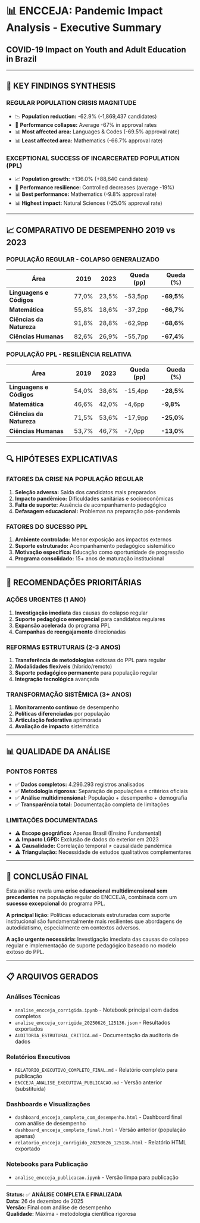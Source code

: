 # 📊 ENCCEJA: Pandemic Impact Analysis - Executive Summary

## COVID-19 Impact on Youth and Adult Education in Brazil

---

## 🎯 **KEY FINDINGS SYNTHESIS**

### **REGULAR POPULATION CRISIS MAGNITUDE**

- 📉 **Population reduction:** -62.9% (-1,869,437 candidates)
- 🎯 **Performance collapse:** Average -67% in approval rates
- 📊 **Most affected area:** Languages & Codes (-69.5% approval rate)
- 📊 **Least affected area:** Mathematics (-66.7% approval rate)

### **EXCEPTIONAL SUCCESS OF INCARCERATED POPULATION (PPL)**

- 📈 **Population growth:** +136.0% (+88,640 candidates)
- 🎯 **Performance resilience:** Controlled decreases (average -19%)
- 📊 **Best performance:** Mathematics (-9.8% approval rate)
- 📊 **Highest impact:** Natural Sciences (-25.0% approval rate)

---

## 📈 **COMPARATIVO DE DESEMPENHO 2019 vs 2023**

### **POPULAÇÃO REGULAR - COLAPSO GENERALIZADO**
| Área | 2019 | 2023 | Queda (pp) | Queda (%) |
|------|------|------|------------|-----------|
| **Linguagens e Códigos** | 77,0% | 23,5% | -53,5pp | **-69,5%** |
| **Matemática** | 55,8% | 18,6% | -37,2pp | **-66,7%** |
| **Ciências da Natureza** | 91,8% | 28,8% | -62,9pp | **-68,6%** |
| **Ciências Humanas** | 82,6% | 26,9% | -55,7pp | **-67,4%** |

### **POPULAÇÃO PPL - RESILIÊNCIA RELATIVA**
| Área | 2019 | 2023 | Queda (pp) | Queda (%) |
|------|------|------|------------|-----------|
| **Linguagens e Códigos** | 54,0% | 38,6% | -15,4pp | **-28,5%** |
| **Matemática** | 46,6% | 42,0% | -4,6pp | **-9,8%** |
| **Ciências da Natureza** | 71,5% | 53,6% | -17,9pp | **-25,0%** |
| **Ciências Humanas** | 53,7% | 46,7% | -7,0pp | **-13,0%** |

---

## 🔍 **HIPÓTESES EXPLICATIVAS**

### **FATORES DA CRISE NA POPULAÇÃO REGULAR**
1. **Seleção adversa:** Saída dos candidatos mais preparados
2. **Impacto pandêmico:** Dificuldades sanitárias e socioeconômicas
3. **Falta de suporte:** Ausência de acompanhamento pedagógico
4. **Defasagem educacional:** Problemas na preparação pós-pandemia

### **FATORES DO SUCESSO PPL**
1. **Ambiente controlado:** Menor exposição aos impactos externos
2. **Suporte estruturado:** Acompanhamento pedagógico sistemático
3. **Motivação específica:** Educação como oportunidade de progressão
4. **Programa consolidado:** 15+ anos de maturação institucional

---

## 🚨 **RECOMENDAÇÕES PRIORITÁRIAS**

### **AÇÕES URGENTES (1 ANO)**
1. **Investigação imediata** das causas do colapso regular
2. **Suporte pedagógico emergencial** para candidatos regulares
3. **Expansão acelerada** do programa PPL
4. **Campanhas de reengajamento** direcionadas

### **REFORMAS ESTRUTURAIS (2-3 ANOS)**
1. **Transferência de metodologias** exitosas do PPL para regular
2. **Modalidades flexíveis** (híbrido/remoto)
3. **Suporte pedagógico permanente** para população regular
4. **Integração tecnológica** avançada

### **TRANSFORMAÇÃO SISTÊMICA (3+ ANOS)**
1. **Monitoramento contínuo** de desempenho
2. **Políticas diferenciadas** por população
3. **Articulação federativa** aprimorada
4. **Avaliação de impacto** sistemática

---

## 📊 **QUALIDADE DA ANÁLISE**

### **PONTOS FORTES**
- ✅ **Dados completos:** 4.296.293 registros analisados
- ✅ **Metodologia rigorosa:** Separação de populações e critérios oficiais
- ✅ **Análise multidimensional:** População + desempenho + demografia
- ✅ **Transparência total:** Documentação completa de limitações

### **LIMITAÇÕES DOCUMENTADAS**
- ⚠️ **Escopo geográfico:** Apenas Brasil (Ensino Fundamental)
- ⚠️ **Impacto LGPD:** Exclusão de dados do exterior em 2023
- ⚠️ **Causalidade:** Correlação temporal ≠ causalidade pandêmica
- ⚠️ **Triangulação:** Necessidade de estudos qualitativos complementares

---

## 🎯 **CONCLUSÃO FINAL**

Esta análise revela uma **crise educacional multidimensional sem precedentes** na população regular do ENCCEJA, combinada com um **sucesso excepcional** do programa PPL. 

**A principal lição:** Políticas educacionais estruturadas com suporte institucional são fundamentalmente mais resilientes que abordagens de autodidatismo, especialmente em contextos adversos.

**A ação urgente necessária:** Investigação imediata das causas do colapso regular e implementação de suporte pedagógico baseado no modelo exitoso do PPL.

---

## 📋 **ARQUIVOS GERADOS**

### **Análises Técnicas**
- `analise_encceja_corrigida.ipynb` - Notebook principal com dados completos
- `analise_encceja_corrigida_20250626_125136.json` - Resultados exportados
- `AUDITORIA_ESTRUTURAL_CRITICA.md` - Documentação da auditoria de dados

### **Relatórios Executivos**
- `RELATORIO_EXECUTIVO_COMPLETO_FINAL.md` - Relatório completo para publicação
- `ENCCEJA_ANALISE_EXECUTIVA_PUBLICACAO.md` - Versão anterior (substituída)

### **Dashboards e Visualizações**
- `dashboard_encceja_completo_com_desempenho.html` - Dashboard final com análise de desempenho
- `dashboard_encceja_completo_final.html` - Versão anterior (população apenas)
- `relatorio_encceja_corrigido_20250626_125136.html` - Relatório HTML exportado

### **Notebooks para Publicação**
- `analise_encceja_publicacao.ipynb` - Versão limpa para publicação

---

**Status:** ✅ **ANÁLISE COMPLETA E FINALIZADA**  
**Data:** 26 de dezembro de 2025  
**Versão:** Final com análise de desempenho  
**Qualidade:** Máxima - metodologia científica rigorosa
